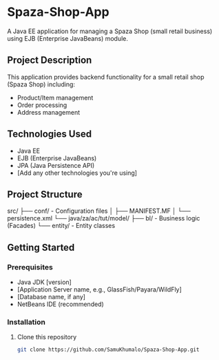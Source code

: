 # Spaza-Shop-App

A Java EE application for managing a Spaza Shop (small retail business) using EJB (Enterprise JavaBeans) module.

## Project Description

This application provides backend functionality for a small retail shop (Spaza Shop) including:
- Product/Item management
- Order processing
- Address management

## Technologies Used
- Java EE
- EJB (Enterprise JavaBeans)
- JPA (Java Persistence API)
- [Add any other technologies you're using]

## Project Structure

src/
├── conf/ - Configuration files
│ ├── MANIFEST.MF
│ └── persistence.xml
└── java/za/ac/tut/model/
├── bl/ - Business logic (Facades)
└── entity/ - Entity classes



## Getting Started

### Prerequisites
- Java JDK [version]
- [Application Server name, e.g., GlassFish/Payara/WildFly]
- [Database name, if any]
- NetBeans IDE (recommended)

### Installation
1. Clone this repository
   ```bash
   git clone https://github.com/SamuKhumalo/Spaza-Shop-App.git
